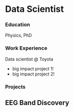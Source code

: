 # Data Scientist
### Education
Physics, PhD
### Work Experience
Data scientist @ Toyota
- big impact project 1!
- big impact project 2!
### Projects
EEG Band Discovery
-
